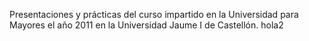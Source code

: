 Presentaciones y prácticas del curso impartido en la Universidad
para Mayores el año 2011 en la Universidad Jaume I de Castellón.
hola2
